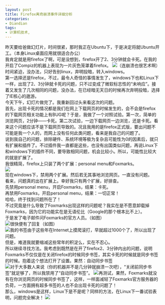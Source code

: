 ```yaml
---
layout: post
title: Firefox离奇崩溃事件详细分析
categories:
- Diandian
tags:
- 计算机技术, 
---
```

昨天要给爸做幻灯片，时间很紧，那时我正在Ubuntu下，于是决定将就Ubuntu开工。（本身Linux桌面应用就很适合办公）
<br />我肯定就是用firefox了啊，可是没想到，firefox开了2、3分钟就会卡死。在我的开启了Compiz的机器上表现为一片灰色笼罩着firefox。
<img src="http://m2.img.srcdd.com/farm4/d/2012/0627/10/9D603CACF2BA9C12BC1D2F8184491A8C_B500_900_500_400.JPEG" />（连崩溃也很艺术啊）时间紧迫，没办法，只好告别linux，弃明投暗，转入windows。
<br />第一选择还是firefox，不过，最令人奇怪的事情发生了，windows下也和Linux下一样，出现了2、3分钟就卡死的问题，只不过变成了微软标志性的“未响应”。接着又发生了几次相同的问题，没办法，在已经暗无天日的时候再次弃明投暗，选择了IE核心的遨游。
<br />今天下午，幻灯片做完了。我重新回过头来看这次的问题。
<br />首先，出现卡死的情况都是我们在网上下载网页的时候发生的，会不会是firefox的下载网页相关功能上有BUG呢？于是，我做了一个对照试验。第一次，简单的浏览网页，2分钟——卡死。第二次试验，一边下载网页一边浏览，还是卡死。看来这个问题应该不是下载网页导致的。况且我用的是firefox正式版，要出问题不可能是我一个人的，而网上没有任何此类问题，看来是我自己的问题了。
<br />说到我自己的问题，排除硬件、系统环境等极为复杂且可能性为0的因素后，就只有扩展和插件了。不过插件我一直都是这些，也没有出国类似问题，再说Linux下和windows下的插件不同，要导致相同问题，机会比较小。所以，可能性比较大的就是扩展了。
<br />我很精简，firefox上只装了两个扩展：personal menu和Foxmarks。
<br />
<img src="http://m3.img.srcdd.com/farm5/d/2012/0627/10/532F5A73C615988B726972B7AEB193C2_B500_900_500_365.PNG" />
<br />现在windows下，禁用两个扩展。然后若无其事地浏览网页。一直没有问题。
<br />看来，问题真的出在扩展上。幸好我只有两个扩展，好排查。
<br />先禁用personal menu，开启Foxmarks，结果：卡死。
<br />再禁用Foxmarks，开启personal menu，结果：一切正常！
<br />哈哈，终于找到问题所在了！
<br />不过究竟是什么导致了Foxmarks出现这样的问题呢？我实在是不愿意卸载掉Foxmarks，因为它的功能实在是无语伦比（Google的那个根本比不上）。
<br />于是发了电子邮件问Foxmarks的官方人员。（如图）
<br />
<img src="http://m2.img.srcdd.com/farm5/d/2012/0627/10/CF68D5F9CBB7432AC65D6EB4026F08D2_B500_900_500_134.PNG" />很快便有了回复（如图）
<br />
<img src="http://m2.img.srcdd.com/farm5/d/2012/0627/10/F6AFF32B5E166770AD56A85AA7EC02B3_B500_900_500_132.PNG" />我的书签由于这些年在Internet上摸爬滚打，早就超过1000个了，所以出现了问题。
<br />但是，难道我就要缩减这些常年的积淀么，实在不忍心。
<br />所以继续寻找方法。我考虑到既然是在开了firefox2、3分钟内出的问题，说明Foxmarks不仅仅是在关闭firefox的时候同步书签，其实卡死的时候就是同步书签的时候。抱着这个想法打开了设置。果然：自动同步书签
<br />
<img src="http://m3.img.srcdd.com/farm5/d/2012/0627/10/9F5484C75CCAC71BAEDC8C3DDC0997F0_B500_900_500_216.PNG" />对于大多数人来说（你的机器并不是几分钟就崩溃一次吧），“关闭前同步书签”就足够了，所以我禁用了“自动同步书签”。
<img src="http://m2.img.srcdd.com/farm4/d/2012/0627/10/69F6CE6B10509CF22D1DFB70E2BF3F96_B500_900_365_435.PNG" />再测试，果然，Foxmarks就没有在你浏览网页的时候同步书签了，这样，一样面减轻了Foxmarks官方服务器的负荷，一方面拥有超多书签的人也不会出现卡死的问题了！
<br />那么，windows是这样，Linux下是不是呢？同样的方法，在Linux下一番试验表明，问题完全解决！
<img src="http://m1.img.srcdd.com/farm3/24/3781E74DA0B972C7A529986743D9B018_50_50.GIF" />